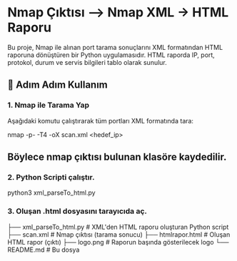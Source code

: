 # Nmap Çıktısı –> Nmap XML  → HTML Raporu

Bu proje, Nmap ile alınan port tarama sonuçlarını XML formatından HTML raporuna dönüştüren bir Python uygulamasıdır. HTML raporda IP, port, protokol, durum ve servis bilgileri tablo olarak sunulur.

## 🧪 Adım Adım Kullanım

### 1. Nmap ile Tarama Yap
Aşağıdaki komutu çalıştırarak tüm portları XML formatında tara:

nmap -p- -T4 -oX scan.xml <hedef_ip>

## Böylece nmap çıktısı bulunan klasöre kaydedilir.

### 2. Python Scripti çalıştır.

python3 xml_parseTo_html.py

### 3. Oluşan .html dosyasını tarayıcıda aç.


├──  xml_parseTo_html.py # XML'den HTML raporu oluşturan Python script
├── scan.xml             # Nmap çıktısı (tarama sonucu)
├── htmlrapor.html       # Oluşan HTML rapor (çıktı)
├── logo.png             # Raporun başında gösterilecek logo
└── README.md            # Bu dosya
